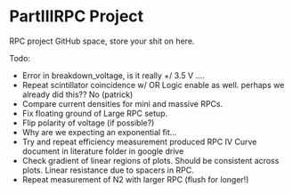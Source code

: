 # PartIIIRPC Project
RPC project GitHub space, store your shit on here.

Todo:

- Error in breakdown_voltage, is it really +/ 3.5 V ….
- Repeat scintillator coincidence w/ OR Logic enable as well. perhaps we already did this?? No (patrick)
- Compare current densities for mini and massive RPCs.
- Fix floating ground of Large RPC setup. 
- Flip polarity of voltage (if possible?)
- Why are we expecting an exponential fit...
- Try and repeat efficiency measurement produced RPC IV Curve document in literature folder in google drive
- Check gradient of linear regions of plots. Should be consistent across plots. Linear resistance due to spacers in RPC.
- Repeat measurement of N2 with larger RPC (flush for longer!)
